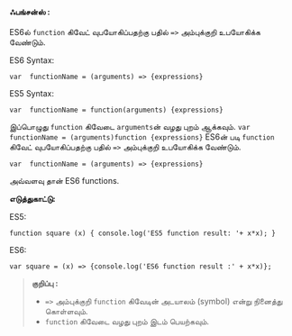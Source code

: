 

#### ஃபங்சன்ஸ் :

ES6ல்  `function` கிவேட் வுபயோகிப்பதற்கு பதில் `=>` அம்புக்குறி உபயோகிக்க வேண்டும்.

ES6 Syntax:

`var  functionName = (arguments) => {expressions}`

ES5 Syntax:

`var  functionName = function(arguments) {expressions}`

இப்பொழுது `function` கிவேடை `arguments`ன் வழது புறம் ஆக்கவும்.
`var  functionName = (arguments)function {expressions}`
ES6ன் படி `function` கிவேட் வுபயோகிப்பதற்கு பதில் `=>` அம்புக்குறி உபயோகிக்க வேண்டும்.

`var  functionName = (arguments) => {expressions}`

அவ்வளவு தான் ES6 functions.

**எடுத்துகாட்டு:**

ES5:

`function square (x) {
	  console.log('ES5 function result: '+ x*x);
}`

ES6:

`var square = (x) => {console.log('ES6 function result :' + x*x)};`



> **குறிப்பு :**
> 
> - `=>` அம்புக்குறி `function` கிவேடின் அடயாலம் (symbol) என்று நினைத்து கொள்ளவும். 
> - `function` கிவேடை வழது புறம் இடம் பெயற்கவும்.

 


